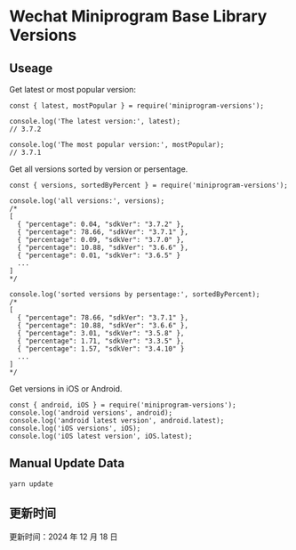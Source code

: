 
# Wechat Miniprogram Base Library Versions

## Useage

Get latest or most popular version:

```;
const { latest, mostPopular } = require('miniprogram-versions');

console.log('The latest version:', latest);
// 3.7.2

console.log('The most popular version:', mostPopular);
// 3.7.1

```

Get all versions sorted by version or persentage.

```
const { versions, sortedByPercent } = require('miniprogram-versions');

console.log('all versions:', versions);
/*
[
  { "percentage": 0.04, "sdkVer": "3.7.2" },
  { "percentage": 78.66, "sdkVer": "3.7.1" },
  { "percentage": 0.09, "sdkVer": "3.7.0" },
  { "percentage": 10.88, "sdkVer": "3.6.6" },
  { "percentage": 0.01, "sdkVer": "3.6.5" }
  ...
]
*/

console.log('sorted versions by persentage:', sortedByPercent);
/*
[
  { "percentage": 78.66, "sdkVer": "3.7.1" },
  { "percentage": 10.88, "sdkVer": "3.6.6" },
  { "percentage": 3.01, "sdkVer": "3.5.8" },
  { "percentage": 1.71, "sdkVer": "3.3.5" },
  { "percentage": 1.57, "sdkVer": "3.4.10" }
  ...
]
*/
```

Get versions in iOS or Android.

```
const { android, iOS } = require('miniprogram-versions');
console.log('android versions', android);
console.log('android latest version', android.latest);
console.log('iOS versions', iOS);
console.log('iOS latest version', iOS.latest);
```

## Manual Update Data

```
yarn update
```

## 更新时间

更新时间：2024 年 12 月 18 日
